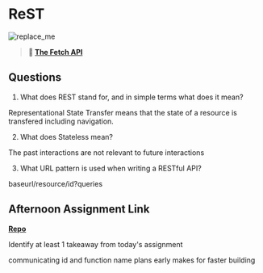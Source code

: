 # ReST

![replace_me](https://codeworks.blob.core.windows.net/public/assets/img/illustrations/placeholder.svg)

> **📖 [The Fetch API](https://codeworksacademy.com/fs-student-guide/resources/wk4/04-Fetch)**

## Questions

1. What does REST stand for, and in simple terms what does it mean?

Representational State Transfer means that the state of a resource is transfered including navigation.

2. What does Stateless mean?

The past interactions are not relevant to future interactions

3. What URL pattern is used when writing a RESTful API?

baseurl/resource/id?queries

## Afternoon Assignment Link

**[Repo](https://github.com/JWagstaff-Leon/codeworks_w4d4/)**

Identify at least 1 takeaway from today's assignment

communicating id and function name plans early makes for faster building